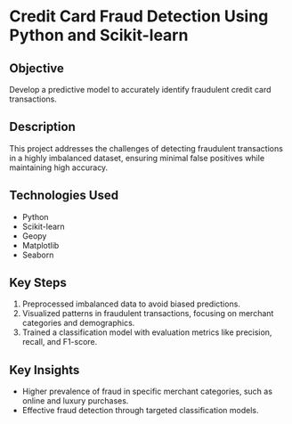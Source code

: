 # Credit Card Fraud Detection Using Python and Scikit-learn

## Objective
Develop a predictive model to accurately identify fraudulent credit card transactions.

## Description
This project addresses the challenges of detecting fraudulent transactions in a highly imbalanced dataset, ensuring minimal false positives while maintaining high accuracy.

## Technologies Used
- Python
- Scikit-learn
- Geopy
- Matplotlib
- Seaborn

## Key Steps
1. Preprocessed imbalanced data to avoid biased predictions.
2. Visualized patterns in fraudulent transactions, focusing on merchant categories and demographics.
3. Trained a classification model with evaluation metrics like precision, recall, and F1-score.

## Key Insights
- Higher prevalence of fraud in specific merchant categories, such as online and luxury purchases.
- Effective fraud detection through targeted classification models.


